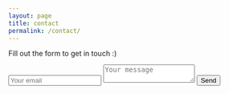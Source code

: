 ```yaml
---
layout: page
title: contact
permalink: /contact/
---
```

Fill out the form to get in touch :)

<form action="https://formspree.io/agong1@hwemail.com"
      method="POST">
    <input type="email" name="_replyto" placeholder="Your email"/>
    <textarea name="message" placeholder="Your message"></textarea>
    <input type="hidden" name="_subject" value="New submission!" />
    <input type="hidden" name="_next" value="{{ site.baseurl }}/thanks" />
    <button type="submit">Send</button>
</form>
